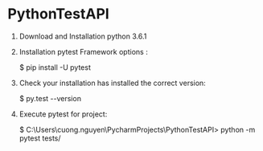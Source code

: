 # PythonTestAPI

1. Download and Installation python 3.6.1

2. Installation pytest Framework options :

    $ pip install -U pytest

3. Check your installation has installed the correct version:

    $ py.test --version

4. Execute pytest for project:

    $ C:\Users\cuong.nguyen\PycharmProjects\PythonTestAPI> python -m pytest tests/

